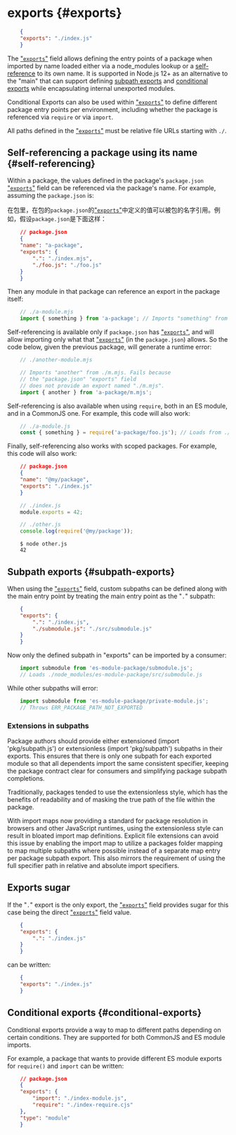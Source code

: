 # exports {#exports}

```json
    {
    "exports": "./index.js"
    } 
```

The ["`exports`"](#exports) field allows defining the entry points of a package when imported by name loaded either via a node_modules lookup or a [self-reference](#self-referencing) to its own name. It is supported in Node.js 12+ as an alternative to the "main" that can support defining [subpath exports](#subpath-exports) and [conditional exports](#conditional-exports) while encapsulating internal unexported modules.

Conditional Exports can also be used within ["`exports`"](#exports) to define different package entry points per environment, including whether the package is referenced via `require` or via `import`.

All paths defined in the ["`exports`"](#exports) must be relative file URLs starting with `./`.

## Self-referencing a package using its name {#self-referencing}

Within a package, the values defined in the package's `package.json` ["`exports`"](#exports) field can be referenced via the package's name. For example, assuming the `package.json` is:

在包里，在包的`package.json`的["`exports`"](#exports)中定义的值可以被包的名字引用。例如，假设`package.json`是下面这样：

```json
    // package.json
    {
    "name": "a-package",
    "exports": {
        ".": "./index.mjs",
        "./foo.js": "./foo.js"
    }
    } 
```

Then any module in that package can reference an export in the package itself:

```js
    // ./a-module.mjs
    import { something } from 'a-package'; // Imports "something" from ./index.mjs. 
```

Self-referencing is available only if `package.json` has ["`exports`"](#exports), and will allow importing only what that ["`exports`"](#exports) (in the `package.json`) allows. So the code below, given the previous package, will generate a runtime error:

```js
    // ./another-module.mjs

    // Imports "another" from ./m.mjs. Fails because
    // the "package.json" "exports" field
    // does not provide an export named "./m.mjs".
    import { another } from 'a-package/m.mjs'; 
```

Self-referencing is also available when using `require`, both in an ES module, and in a CommonJS one. For example, this code will also work:

```js
    // ./a-module.js
    const { something } = require('a-package/foo.js'); // Loads from ./foo.js.
```

Finally, self-referencing also works with scoped packages. For example, this code will also work:

```json
    // package.json
    {
    "name": "@my/package",
    "exports": "./index.js"
    } 
```

```js
    // ./index.js
    module.exports = 42; 
```

```js
    // ./other.js
    console.log(require('@my/package')); 
```

```shell
    $ node other.js
    42 
```

## Subpath exports {#subpath-exports}

When using the ["`exports`"](#exports) field, custom subpaths can be defined along with the main entry point by treating the main entry point as the "`.`" subpath:

```json
    {
    "exports": {
        ".": "./index.js",
        "./submodule.js": "./src/submodule.js"
    }
    } 
```

Now only the defined subpath in "exports" can be imported by a consumer:

```js
    import submodule from 'es-module-package/submodule.js';
    // Loads ./node_modules/es-module-package/src/submodule.js 
```

While other subpaths will error:

```js
    import submodule from 'es-module-package/private-module.js';
    // Throws ERR_PACKAGE_PATH_NOT_EXPORTED 
```

### Extensions in subpaths

Package authors should provide either extensioned (import 'pkg/subpath.js') or extensionless (import 'pkg/subpath') subpaths in their exports. This ensures that there is only one subpath for each exported module so that all dependents import the same consistent specifier, keeping the package contract clear for consumers and simplifying package subpath completions.

Traditionally, packages tended to use the extensionless style, which has the benefits of readability and of masking the true path of the file within the package.

With import maps now providing a standard for package resolution in browsers and other JavaScript runtimes, using the extensionless style can result in bloated import map definitions. Explicit file extensions can avoid this issue by enabling the import map to utilize a packages folder mapping to map multiple subpaths where possible instead of a separate map entry per package subpath export. This also mirrors the requirement of using the full specifier path in relative and absolute import specifiers.

## Exports sugar

If the "`.`" export is the only export, the ["`exports`"](#exports) field provides sugar for this case being the direct ["`exports`"](#exports) field value.

```json
    {
    "exports": {
        ".": "./index.js"
    }
    } 
```

can be written:

```json
    {
    "exports": "./index.js"
    }
```

## Conditional exports {#conditional-exports}

Conditional exports provide a way to map to different paths depending on certain conditions. They are supported for both CommonJS and ES module imports.

For example, a package that wants to provide different ES module exports for `require()` and `import` can be written:

```json
    // package.json
    {
    "exports": {
        "import": "./index-module.js",
        "require": "./index-require.cjs"
    },
    "type": "module"
    } 
```